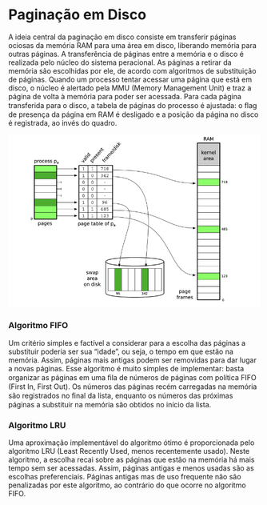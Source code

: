 # Paginação em Disco

A ideia central da paginação em disco consiste em transferir páginas ociosas da memória RAM para uma área em disco, liberando memória para outras páginas. A transferência de páginas entre a memória e o disco é realizada pelo núcleo do sistema peracional. 
As páginas a retirar da memória são escolhidas por ele, de acordo com algoritmos de substituição de páginas. Quando um processo tentar acessar uma página que está em disco, o núcleo é alertado pela MMU (Memory Management Unit) e traz a página de volta à memória para poder ser acessada.
Para cada página transferida para o disco, a tabela de páginas do processo é ajustada: o ﬂag de presença da página em RAM é desligado e a posição da página no
disco é registrada, ao invés do quadro. 


![Paginacao em Disco](./paginaçaoDisco.png)  

### Algoritmo FIFO
Um critério simples e factível a considerar para a escolha das páginas a substituir
poderia ser sua “idade”, ou seja, o tempo em que estão na memória. Assim, páginas mais
antigas podem ser removidas para dar lugar a novas páginas. Esse algoritmo é muito
simples de implementar: basta organizar as páginas em uma ﬁla de números de páginas
com política FIFO (First In, First Out). Os números das páginas recém carregadas na
memória são registrados no ﬁnal da lista, enquanto os números das próximas páginas a
substituir na memória são obtidos no início da lista.

### Algoritmo LRU
Uma aproximação implementável do algoritmo ótimo é proporcionada pelo
algoritmo LRU (Least Recently Used, menos recentemente usado). Neste algoritmo, a
escolha recai sobre as páginas que estão na memória há mais tempo sem ser acessadas.
Assim, páginas antigas e menos usadas são as escolhas preferenciais. Páginas antigas
mas de uso frequente não são penalizadas por este algoritmo, ao contrário do que
ocorre no algoritmo FIFO.





